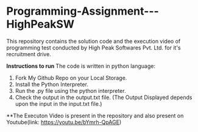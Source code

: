 # Programming-Assignment---HighPeakSW
This repository contains the solution code and the execution video of programming test conducted by High Peak Softwares Pvt. Ltd. for it's recruitment drive.

**Instructions to run**
The code is written in python language:

1. Fork My Github Repo on your Local Storage.
2. Install the Python Interpreter.
3. Run the .py file using the python interpreter.
4. Check the output in the output.txt file.
(The Output Displayed depends upon the input in the input.txt file.)

**The Executon Video is present in the repository and also present on Youtube(link: https://youtu.be/bYmrh-QpAGE)
